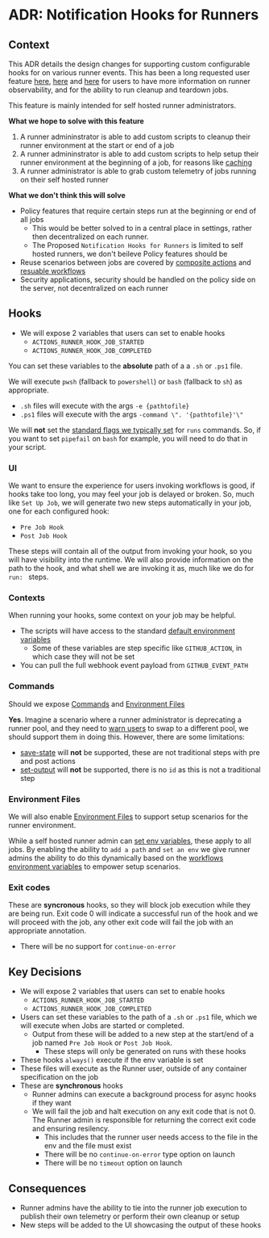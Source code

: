 # ADR: Notification Hooks for Runners

## Context

This ADR details the design changes for supporting custom configurable hooks for on various runner events. This has been a long requested user feature [here](https://github.com/actions/runner/issues/1543), [here](https://github.com/actions/runner/issues/699) and [here](https://github.com/actions/runner/issues/1116) for users to have more information on runner observability, and for the ability to run cleanup and teardown jobs. 

This feature is mainly intended for self hosted runner administrators.

**What we hope to solve with this feature**
1. A runner admininstrator is able to add custom scripts to cleanup their runner environment at the start or end of a job
2. A runner admininstrator is able to add custom scripts to help setup their runner environment at the beginning of a job, for reasons like [caching](https://github.com/actions/runner/issues/1543#issuecomment-1050346279)
3. A runner administrator is able to grab custom telemetry of jobs running on their self hosted runner

**What we don't think this will solve**
- Policy features that require certain steps run at the beginning or end of all jobs
  - This would be better solved to in a central place in settings, rather then decentralized on each runner. 
  - The Proposed `Notification Hooks for Runners` is limited to self hosted runners, we don't beileve Policy features should be
- Reuse scenarios between jobs are covered by [composite actions](https://docs.github.com/en/actions/creating-actions/creating-a-composite-action) and [resuable workflows](https://docs.github.com/en/actions/using-workflows/reusing-workflows)
- Security applications, security should be handled on the policy side on the server, not decentralized on each runner

## Hooks
- We will expose 2 variables that users can set to enable hooks  
  - `ACTIONS_RUNNER_HOOK_JOB_STARTED`
  - `ACTIONS_RUNNER_HOOK_JOB_COMPLETED`

You can set these variables to the **absolute** path of a a `.sh` or `.ps1` file.

We will execute `pwsh` (fallback to `powershell`) or `bash` (fallback to `sh`) as appropriate.
- `.sh` files will execute with the args `-e {pathtofile}`
- `.ps1` files will execute with the args `-command \". '{pathtofile}'\"`

We will **not** set the [standard flags we typically set](https://docs.github.com/en/actions/using-workflows/workflow-syntax-for-github-actions#jobsjob_idstepsshell) for `runs` commands. So, if you want to set `pipefail` on `bash` for example, you will need to do that in your script.

### UI
We want to ensure the experience for users invoking workflows is good, if hooks take too long, you may feel your job is delayed or broken. So, much like `Set Up Job`, we will generate two new steps automatically in your job, one for each configured hook: 
- `Pre Job Hook`  
- `Post Job Hook` 

These steps will contain all of the output from invoking your hook, so you will have visibility into the runtime. We will also provide information on the path to the hook, and what shell we are invoking it as, much like we do for `run: ` steps.

### Contexts
When running your hooks, some context on your job may be helpful.
- The scripts will have access to the standard [default environment variables](https://docs.github.com/en/actions/learn-github-actions/environment-variables#default-environment-variables)
  - Some of these variables are step specific like `GITHUB_ACTION`, in which case they will not be set
- You can pull the full webhook event payload from `GITHUB_EVENT_PATH`

### Commands
Should we expose [Commands](https://docs.github.com/en/actions/using-workflows/workflow-commands-for-github-actions) and [Environment Files](https://docs.github.com/en/actions/using-workflows/workflow-commands-for-github-actions#environment-files)

**Yes**. Imagine a scenario where a runner administrator is deprecating a runner pool, and they need to [warn users](https://docs.github.com/en/actions/using-workflows/workflow-commands-for-github-actions#setting-a-warning-message) to swap to a different pool, we should support them in doing this. However, there are some limitations:
- [save-state](https://docs.github.com/en/actions/using-workflows/workflow-commands-for-github-actions#sending-values-to-the-pre-and-post-actions) will **not** be supported, these are not traditional steps with pre and post actions
- [set-output](https://docs.github.com/en/actions/using-workflows/workflow-commands-for-github-actions#using-workflow-commands-to-access-toolkit-functions) will **not** be supported, there is no `id` as this is not a traditional step


### Environment Files
We will also enable [Environment Files](https://docs.github.com/en/actions/using-workflows/workflow-commands-for-github-actions#environment-files) to support setup scenarios for the runner environment.

While a self hosted runner admin can [set env variables](https://docs.github.com/en/actions/hosting-your-own-runners/using-a-proxy-server-with-self-hosted-runners#using-a-env-file-to-set-the-proxy-configuration), these apply to all jobs. By enabling the ability to `add a path` and `set an env` we give runner admins the ability to do this dynamically based on the [workflows environment variables](https://docs.github.com/en/actions/learn-github-actions/environment-variables#default-environment-variables) to empower setup scenarios.


### Exit codes
These are **syncronous** hooks, so they will block job execution while they are being run. Exit code 0 will indicate a successful run of the hook and we will proceed with the job, any other exit code will fail the job with an appropriate annotation.
- There will be no support for `continue-on-error`

## Key Decisions
- We will expose 2 variables that users can set to enable hooks  
  - `ACTIONS_RUNNER_HOOK_JOB_STARTED`
  - `ACTIONS_RUNNER_HOOK_JOB_COMPLETED`
- Users can set these variables to the path of a `.sh` or `.ps1` file, which we will execute when Jobs are started or completed.
  - Output from these will be added to a new step at the start/end of a job named `Pre Job Hook` or `Post Job Hook`. 
    - These steps will only be generated on runs with these hooks
- These hooks `always()` execute if the env variable is set
- These files will execute as the Runner user, outside of any container specification on the job
- These are **synchronous** hooks
  - Runner admins can execute a background process for async hooks if they want
  - We will fail the job and halt execution on any exit code that is not 0. The Runner admin is responsible for returning the correct exit code and ensuring resilency. 
    - This includes that the runner user needs access to the file in the env and the file must exist
    - There will be no `continue-on-error` type option on launch
    - There will be no `timeout` option on launch

## Consequences
- Runner admins have the ability to tie into the runner job execution to publish their own telemetry or perform their own cleanup or setup
- New steps will be added to the UI showcasing the output of these hooks
